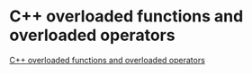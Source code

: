 # C++ overloaded functions and overloaded operators
[C++ overloaded functions and overloaded operators](https://aiwithcloud.com/2022/09/19/c_overloaded_functions_and_overloaded_operators/)